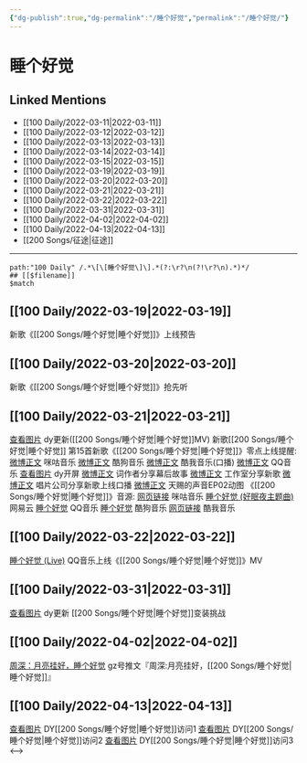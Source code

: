 ```yaml
---
{"dg-publish":true,"dg-permalink":"/睡个好觉","permalink":"/睡个好觉/"}
---
```


# 睡个好觉

## Linked Mentions
- [[100 Daily/2022-03-11\|2022-03-11]]
- [[100 Daily/2022-03-12\|2022-03-12]]
- [[100 Daily/2022-03-13\|2022-03-13]]
- [[100 Daily/2022-03-14\|2022-03-14]]
- [[100 Daily/2022-03-15\|2022-03-15]]
- [[100 Daily/2022-03-19\|2022-03-19]]
- [[100 Daily/2022-03-20\|2022-03-20]]
- [[100 Daily/2022-03-21\|2022-03-21]]
- [[100 Daily/2022-03-22\|2022-03-22]]
- [[100 Daily/2022-03-31\|2022-03-31]]
- [[100 Daily/2022-04-02\|2022-04-02]]
- [[100 Daily/2022-04-13\|2022-04-13]]
- [[200 Songs/征途\|征途]]


---

```expander
path:"100 Daily" /.*\[\[睡个好觉\]\].*(?:\r?\n(?!\r?\n).*)*/
## [[$filename]]
$match
```
## [[100 Daily/2022-03-19\|2022-03-19]]
[](https://m.weibo.cn/2283805633/4748688964977751) 新歌《[[200 Songs/睡个好觉\|睡个好觉]]》上线预告
## [[100 Daily/2022-03-20\|2022-03-20]]
[](https://m.weibo.cn/2283805633/4749190465590434) 新歌《[[200 Songs/睡个好觉\|睡个好觉]]》抢先听
## [[100 Daily/2022-03-21\|2022-03-21]]
[查看图片](https://wx4.sinaimg.cn/large/0088n2Pggy1h0hbbuf0nej30ku11276k.jpg) dy更新([[200 Songs/睡个好觉\|睡个好觉]]MV)
[](https://m.weibo.cn/1736988591/4749486801551906) 新歌[[200 Songs/睡个好觉\|睡个好觉]]
第15首新歌《[[200 Songs/睡个好觉\|睡个好觉]]》零点上线提醒:
[微博正文](https://m.weibo.cn/1867028705/4749246480255521) 咪咕音乐
[微博正文](https://m.weibo.cn/1665103091/4749247888756155) 酷狗音乐
[微博正文](https://m.weibo.cn/1738434147/4749246483925115) 酷我音乐(口播)
[微博正文](https://m.weibo.cn/2169129705/4749246240653993) QQ音乐
[查看图片](https://wx4.sinaimg.cn/large/0088n2Pggy1h0hbdkhwzjj30hs10y76f.jpg) dy开屏
[微博正文](https://m.weibo.cn/2691720855/4749256067386222) 词作者分享幕后故事
[微博正文](https://m.weibo.cn/7478855230/4749479540428741) 工作室分享新歌
[微博正文](https://m.weibo.cn/7616489753/4749429543798982) 唱片公司分享新歌上线口播
[微博正文](https://m.weibo.cn/1315706994/4749487849605709) 天赐的声音EP02动图
《[[200 Songs/睡个好觉\|睡个好觉]]》音源:
[网页链接](https://weibo.cn/sinaurl?u=https%3A%2F%2Fh5.nf.migu.cn%2Fapp%2Fv4%2Fp%2Fshare%2Fsong%2Findex.html%3Fid%3D600919000006495370%26mcn%3Dmcncdyyxq) 咪咕音乐
[睡个好觉 (好眠夜主题曲)](https://weibo.cn/sinaurl?u=http%3A%2F%2F163.lu%2Fl3ixF4) 网易云
[睡个好觉](https://weibo.cn/sinaurl?u=https%3A%2F%2Fi.y.qq.com%2Fv8%2Fplaysong.html%3Fsongid%3D347340277%26source%3Dyqq%26ADTAG%3Dhz_wb_sf%26channelId%3D10081987) QQ音乐
[睡个好觉](https://weibo.cn/sinaurl?u=https%3A%2F%2Ft1.kugou.com%2Fsong.html%3Fid%3D7ekjb78zxV2) 酷狗音乐
[网页链接](https://weibo.cn/sinaurl?u=http%3A%2F%2Fm.kuwo.cn%2Fnewh5app%2Fplay_detail%2F213755490) 酷我音乐
## [[100 Daily/2022-03-22\|2022-03-22]]
[睡个好觉 (Live)](https://weibo.cn/sinaurl?u=https%3A%2F%2Fc.y.qq.com%2Fbase%2Ffcgi-bin%2Fu%3F__%3DtJI3hNeD4OEO) QQ音乐上线《[[200 Songs/睡个好觉\|睡个好觉]]》MV
## [[100 Daily/2022-03-31\|2022-03-31]]
[查看图片](https://wx1.sinaimg.cn/large/6eb293b4gy1h0t9h13sxaj20ku112jz7.jpg) dy更新 [[200 Songs/睡个好觉\|睡个好觉]]变装挑战
## [[100 Daily/2022-04-02\|2022-04-02]]
[周深：月亮挂好，睡个好觉](https://weibo.cn/sinaurl?u=https%3A%2F%2Fmp.weixin.qq.com%2Fs%2FBVBMtxV7bczMie86DgRQrA) gz号推文『周深:月亮挂好，[[200 Songs/睡个好觉\|睡个好觉]]』
## [[100 Daily/2022-04-13\|2022-04-13]]
[查看图片](https://wx1.sinaimg.cn/large/0088n2Pggy1h18d2y9946j30u01hdwj0.jpg) DY[[200 Songs/睡个好觉\|睡个好觉]]访问1
[查看图片](https://wx3.sinaimg.cn/large/0088n2Pggy1h18d331n0sj30u01hdn1l.jpg) DY[[200 Songs/睡个好觉\|睡个好觉]]访问2
[查看图片](https://wx1.sinaimg.cn/large/0088n2Pggy1h18d374z30j30u01hddki.jpg) DY[[200 Songs/睡个好觉\|睡个好觉]]访问3
<-->